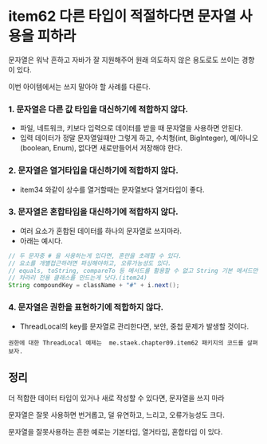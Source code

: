 # item62 다른 타입이 적절하다면 문자열 사용을 피하라



문자열은 워낙 흔하고 자바가 잘 지원해주어 원래 의도하지 않은 용도로도 쓰이는 경향이 있다.

이번 아이템에서는 쓰지 말아야 할 사례를 다룬다.



### 1. 문자열은 다른 값 타입을 대신하기에 적합하지 않다.

- 파일, 네트워크, 키보다 입력으로 데이터를 받을 때 문자열을 사용하면 안된다.
- 입력 데이터가 정말 문자열일때만 그렇게 하고, 수치형(int, BigInteger), 예/아니오 (boolean, Enum), 없다면 새로만들어서 저장해야 한다.



### 2. 문자열은 열거타입을 대신하기에 적합하지 않다.

- item34 와같이 상수를 열거할때는 문자열보다 열거타입이 좋다.



### 3. 문자열은 혼합타입을 대신하기에 적합하지 않다.

- 여러 요소가 혼합된 데이터를 하나의 문자열로 쓰지마라.
- 아래는 예시다.

~~~java
// 두 문자중 # 을 사용하는게 있다면, 혼란을 초래할 수 있다.
// 요소를 개별접근하려면 파싱해야하고, 오류가능성도 있다.
// equals, toString, compareTo 등 메서드를 활용할 수 없고 String 기본 메서드만 사용해야 한다.
// 차라리 전용 클래스를 만드는게 낫다.(item24)
String compoundKey = className + "#" + i.next();
~~~



### 4. 문자열은 권한을 표현하기에 적합하지 않다.

- ThreadLocal의 key를 문자열로 관리한다면, 보안, 중첩 문제가 발생할 것이다.

~~~
권한에 대한 ThreadLocal 예제는  me.staek.chapter09.item62 패키지의 코드를 살펴보자.
~~~



## 정리

더 적합한 데이터 타입이 있거나 새로 작성할 수 있다면, 문자열을 쓰지 마라

문자열은 잘못 사용하면 번거롭고, 덜 유연하고, 느리고, 오류가능성도 크다.

문자열을 잘못사용하는 흔한 예로는 기본타입, 열거타입, 혼합타입 이 있다.